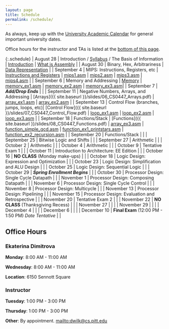 ```yaml
---
layout: page
title: Schedule
permalink: /schedule/
---
```


As always, keep up with the [University Academic Calendar](https://www.provost.pitt.edu/students/academic-calendar) for general important university dates.

Office hours for the instructor and TAs is listed at the [bottom of this page](#office-hours).

{:.schedule}
| August    28 | Introduction / [Syllabus](/syllabus) / The Basis of Information | [Introduction]({{site.baseurl}}/slides/01_CS0447_Introduction.pdf) \| [What is Assembly]({{site.baseurl}}/slides/02_CS0447_Architecture.pdf) |
| August    30 | Binary, Hex, Arbitrariness         | [Data Representation]({{site.baseurl}}/slides/03_CS0447_Data-Representation.pdf) |
| September  4 | MIPS: Instructions, Registers, etc | [Instructions and Registers]({{site.baseurl}}/slides/04_CS0447_MIPS_Introduction.pdf) \| [mips1.asm]({{site.baseurl}}/examples/mips1.asm) \| [mips2.asm]({{site.baseurl}}/examples/mips2.asm) \| [mips3.asm]({{site.baseurl}}/examples/mips3.asm) \| [mips4.asm]({{site.baseurl}}/examples/mips4.asm) |
| September  6 | Memory and Addressing              | [Memory]({{site.baseurl}}/slides/05_CS0447_Memory.pdf) \| [memory_ex1.asm]({{site.baseurl}}/examples/memory_ex1.asm) \| [memory_ex2.asm]({{site.baseurl}}/examples/memory_ex2.asm) \| [memory_ex3.asm]({{site.baseurl}}/examples/memory_ex3.asm)|
| September  7 | ***Add/Drop Ends***                | |
| September 11 | Negative Numbers, Arrays, and Addressing | [Arrays]({{ site.baseurl }}/slides/06_CS0447_Arrays.pdf) \| [array_ex1.asm]({{site.baseurl}}/examples/array_ex1.asm) \| [array_ex2.asm]({{site.baseurl}}/examples/array_ex2.asm) |
| September 13 | Control Flow (branches, jumps, loops, etc)| [Control Flow]({{ site.baseurl }}/slides/07_CS0447_Control_Flow.pdf) \| [loop_ex1.asm]({{site.baseurl}}/examples/loop_ex1.asm) \| [loop_ex2.asm]({{site.baseurl}}/examples/loop_ex2.asm) \| [loop_ex3.asm]({{site.baseurl}}/examples/loop_ex3.asm) |
| September 18 | Functions/Stack                    | [Functions]({{ site.baseurl }}/slides/08_CS0447_Functions.pdf) \| [array_ex3.asm]({{site.baseurl}}/examples/array_ex3.asm) \| [function_simple_gcd.asm]({{site.baseurl}}/examples/function_simple_gcd.asm) \| [function_ex1_printstars.asm]({{site.baseurl}}/examples/function_ex1_printstars.asm) \| [function_ex2_recursion.asm]({{site.baseurl}}/examples/function_ex2_recursion.asm) |
| September 20 | Functions/Stack                    | |
| September 25 | Bitwise Logic and Shifts           | |
| September 27 | Arithmetic                         | |
| October    2 | Arithmetic                         | |
| October    4 | Arithmetic                         | |
| October    9 | Tentative Exam 1                     | |
| October   11 | Introduction to Architecture: EE Edition | |
| October   16 | **NO CLASS** (Monday make-ups)     | |
| October   18 | Logic Design: Expression and Optimization | |
| October   23 | Logic Design: Simplification and ALU Design | |
| October   25 | Logic Design: Sequential Logic     | |
| October   29 | ***Spring Enrollment Begins***       | |
| October   30 | Processor Design: Single Cycle Datapath | |
| November   1 | Processor Design: Composing Datapath | |
| November   6 | Processor Design: Single Cycle Control | |
| November   8 | Processor Design: Multicycle       | |
| November  13 | Processor Design: Pipelining       | |
| November  15 | Processor Design: Evaluation and Retrospective | |
| November  20 | Tentative Exam 2                   | |
| November  22 | **NO CLASS** (Thanksgiving Recess) | |
| November  27 |                                    | |
| November  29 |                                    | |
| December   4 |                                    | |
| December   6 |                                    | |
| December  10 | **Final Exam** (12:00 PM - 1:50 PM) *Date Tentative*   | |

## Office Hours

### Ekaterina Dimitrova

**Monday**: 8:00 AM - 11:00 AM

**Wednesday**: 8:00 AM - 11:00 AM

**Location**: 6150 Sennott Square

### Instructor

**Tuesday**: 1:00 PM - 3:00 PM

**Thursday**: 1:00 PM - 3:00 PM

**Other**: By appointment. <mailto:dwilk@cs.pitt.edu>
